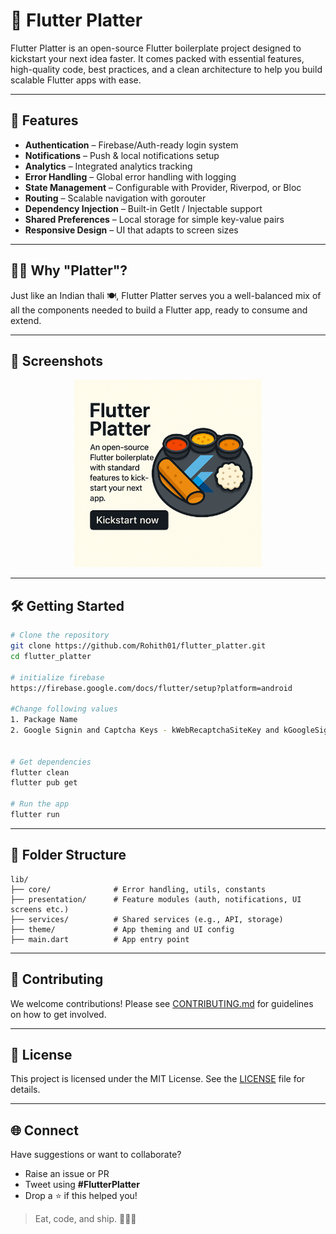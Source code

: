 # 🍛 Flutter Platter

Flutter Platter is an open-source Flutter boilerplate project designed to kickstart your next idea faster. It comes packed with essential features, high-quality code, best practices, and a clean architecture to help you build scalable Flutter apps with ease.

---

## 🚀 Features

- **Authentication** – Firebase/Auth-ready login system
- **Notifications** – Push & local notifications setup
- **Analytics** – Integrated analytics tracking
- **Error Handling** – Global error handling with logging
- **State Management** – Configurable with Provider, Riverpod, or Bloc
- **Routing** – Scalable navigation with gorouter
- **Dependency Injection** – Built-in GetIt / Injectable support
- **Shared Preferences** – Local storage for simple key-value pairs
- **Responsive Design** – UI that adapts to screen sizes

---

## 🧑‍🍳 Why "Platter"?

Just like an Indian thali 🍽️, Flutter Platter serves you a well-balanced mix of all the components needed to build a Flutter app, ready to consume and extend.

---

## 📱 Screenshots

<div align="center">
  <img src="docs/assets/flutter-platter.png" alt="Features Screen" width="300" />
</div>

---

## 🛠️ Getting Started

```bash
# Clone the repository
git clone https://github.com/Rohith01/flutter_platter.git
cd flutter_platter

# initialize firebase
https://firebase.google.com/docs/flutter/setup?platform=android

#Change following values
1. Package Name
2. Google Signin and Captcha Keys - kWebRecaptchaSiteKey and kGoogleSigninClientId at lib/core/constants.dart


# Get dependencies
flutter clean
flutter pub get

# Run the app
flutter run
```

---

## 🧩 Folder Structure

```
lib/
├── core/              # Error handling, utils, constants
├── presentation/      # Feature modules (auth, notifications, UI screens etc.)
├── services/          # Shared services (e.g., API, storage)
├── theme/             # App theming and UI config
├── main.dart          # App entry point
```

---

## 🤝 Contributing

We welcome contributions! Please see [CONTRIBUTING.md](CONTRIBUTING.md) for guidelines on how to get involved.

---

## 📄 License

This project is licensed under the MIT License. See the [LICENSE](LICENSE) file for details.

---

## 🌐 Connect

Have suggestions or want to collaborate?

- Raise an issue or PR
- Tweet using **#FlutterPlatter**
- Drop a ⭐ if this helped you!

> Eat, code, and ship. 🧑‍🍳🚀
